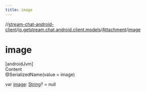```yaml
---
title: image
---
```

//[stream-chat-android-client](../../../index.md)/[io.getstream.chat.android.client.models](../index.md)/[Attachment](index.md)/[image](image.md)



# image  
[androidJvm]  
Content  
@SerializedName(value = image)  
  
var [image](image.md): [String](https://kotlinlang.org/api/latest/jvm/stdlib/kotlin/-string/index.html)? = null  



